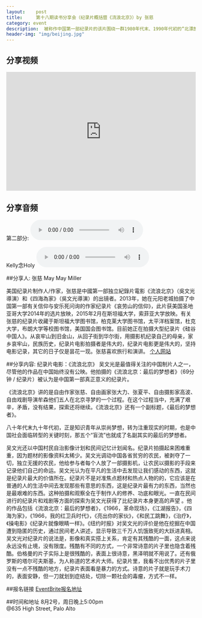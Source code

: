 ```yaml
---
layout:    post
title:     第十八期读书分享会（纪录片概括暨《流浪北京》）by 张慈 
category: event 
description:  被称作中国第一部纪录片的该片围绕一群1980年代末、1990年代初的“北漂族”（当时被称作“盲流”）展开，这群人中有作家有画家也有导演，尽管各有离开生活多年的家乡的原因，他们来到北京却都是为了追求更为纯粹的艺术理想，然而，他们迎上的更多是尴尬的现实，表面上他们都很乐观，那是因为他们不愿告诉别人难以承受的生命之重。
header-img: "img/beijing.jpg"
---
```

## 分享视频 

<iframe width="100%" height="315" src="https://www.youtube.com/embed/videoseries?list=PLbwb8x7jMTXJFOVnjBSy4L2pvKfBfek0n" frameborder="0" allowfullscreen></iframe>

## 分享音频

第二部分:
<audio controls="controls">
   <source src="{{site.www-data-url}}/audio/2015-08-02-zhangci-2.mp3" type="audio/mpeg">
 Your browser does not support the audio element.
</audio>

Kelly念Holy
<audio controls="controls">
   <source src="{{site.www-data-url}}/audio/2015-08-02-kelly-holy.mp3" type="audio/mpeg">
 Your browser does not support the audio element.
</audio>

##分享人: 张慈 May May Miller 

美国纪录片制作人/作家，张慈是中國第一部独立紀錄片電影《流浪北京》（吳文光導演）和《四海為家》（吳文光導演）的出镜者。2013年，她在元阳老城拍摄了中国第一部有关信仰与安乐死问询的作家纪录片《哀劳山的信仰》，此片获美国圣地亚哥大学2014年的选片放映，2015年2月在斯坦福大学，索菲亚大学放映。有关张慈的纪录片收藏于斯坦福大学图书馆，柏克莱大学图书馆，太平洋档案馆，杜克大学，布朗大学等校图书馆，美国国会图书馆。目前她正在拍摄大型纪录片《硅谷中国人》。从哀牢山到旧金山，从回子街到华尔街，用摄影机纪录自己的母亲，家乡哀牢山，民族历史，纪录片电影拍摄者是伟大的，纪录片电影更是伟大的，坚持电影记录，其它的日子仅是昙花一现。张慈喜欢旅行和演讲。
[个人网站](http://maymaystudio.com/index.html)

##分享内容: 纪录片电影：《流浪北京》
吴文光是最值得关注的中国制片人之一，尽管他的作品在中国始终没有公映。他拍摄的《流浪北京：最后的梦想者》（69分钟 / 纪录片）被认为是中国第一部真正意义的纪录片。

《流浪北京》讲的是自由作家张慈、自由画家张大力、张夏平、自由摄影家高波、自由戏剧导演牟森他们五人在北京寻梦的一个过程。在这个过程当中，充满了艰辛，矛盾，没有结果，探索还将继续。《流浪北京》还有一个副标题，《最后的梦想者》。

八十年代末九十年代初，正是知识青年从崇尚梦想，转为注重现实的时期，也是中国社会面临转型的关键时刻，那五个“盲流”也就成了名副其实的最后的梦想者。

吴文光还以中国村民自治影像计划和民间记忆计划闻名。纪录片拍摄起来困难重重，因为题材的影像资料太稀少。吴文光调动中国各省贫穷的农民，被剥夺了一切，独立无援的农民，他给参与者每个人放了一部摄影机，让农民以摄影的手段来记录他们自己的命运。吴文光认为在平凡的生活中去发现让我们感动的东西，这就是纪录片最大的价值所在。纪录片不是对准焦点题材和热点人物的的，它应该是在普通的人的生活中间去发现那些有意思的东西，这是纪录片最有力的东西，当然也是最艰难的东西。这种拍摄和观察全在于制作人的修养、功底和眼光。一直在民间进行的纪录片和戏剧等方面的探索为吴文光获得了比纪录片本身更高的声望 。他的作品包括《流浪北京：最后的梦想者》，《1966，革命现场》，《江湖报告》，《四海为家》，《1966，我的红卫兵时代》，《亮出你的家伙》，《和民工跳舞》，《治疗》，《操电影》《纪录片就像眼睛一样》。《纽约时报》对吴文光的评价是他在挖掘在中国遭到隐匿的历史，通过民间老人讲述，显示导致三千万人饥饿致死的大跃进真相。吴文光对纪录片的说法是，影像和真实搭上关系，肯定有其残酷的一面，这点来说永远没有止境，没有限度。残酷有不同的方式，一个非常诗意的片子里也隐含着残酷。伯格曼的片子实际上是很残酷的，表面上很诗意，黑泽明就不用说了。还有俄罗斯的塔尔可夫斯基，为人称道的艺术片大师。纪录片里，我看不出优秀的片子里没有一点不残酷的地方，纪录片表面看是暴力的方式。诗意的片子就是玩手术刀的，表面安静，但一刀就划到症结处，切除一颗社会的毒瘤，方式不一样。

##报名链接
[EventBrite报名地址](http://www.eventbrite.com/e/17915541868)

##时间和地址
8月2号，周日晚上5:00pm <br>
@635 High Street, Palo Alto

